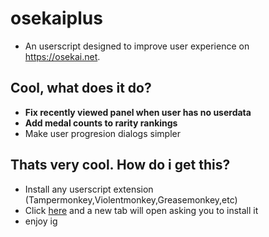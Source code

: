 # osekaiplus
* An userscript designed to improve user experience on https://osekai.net.

## Cool, what does it do?
* **Fix recently viewed panel when user has no userdata**
* **Add medal counts to rarity rankings**
* Make user progresion dialogs simpler

## Thats very cool. How do i get this?
* Install any userscript extension (Tampermonkey,Violentmonkey,Greasemonkey,etc)
* Click [here](./osekaiplus.user.js?raw=1) and a new tab will open asking you to install it
* enjoy ig
